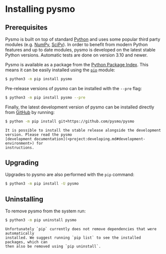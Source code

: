 # Installing pysmo

## Prerequisites

Pysmo is built on top of standard [Python](https://www.python.org) and uses some popular
third party modules (e.g. [NumPy](inv:numpy#index), [SciPy](inv:scipy#index)). In order
to benefit from modern Python features and up to date modules, pysmo is developed on the
latest stable Python versions. Automatic tests are done on version 3.10 and newer.

Pysmo is available as a package from the
[Python Package Index](https://pypi.org/project/pysmo/). This means it can be easily
installed using the [`pip`](inv:pip#index) module:

```bash
$ python3 -m pip install pysmo
```

Pre-release versions of pysmo can be installed with the `--pre` flag:

```bash
$ python3 -m pip install pysmo --pre
```

Finally, the latest development version of pysmo can be installed directly from
[GitHub](https://github.com/pysmo/pysmo) by running:

```bash
$ python -m pip install git+https://github.com/pysmo/pysmo
```

```{note}
It is possible to install the stable release alongside the development
version. Please read the pysmo
[development documentation](<project:developing.md#development-environment>) for
instructions.
```

## Upgrading

Upgrades to pysmo are also performed with the ``pip`` command:

```bash
$ python3 -m pip install -U pysmo
```

## Uninstalling

To remove pysmo from the system run:

```bash
$ python3 -m pip uninstall pysmo
```

```{note}
Unfortunately `pip` currently does not remove dependencies that were automatically
installed. We suggest running `pip list` to see the installed packages, which can
then also be removed using `pip uninstall`.
```
